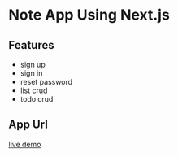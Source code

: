 # Note App Using Next.js

## Features
- sign up
- sign in
- reset password
- list crud
- todo crud

## App Url
[live demo](https://note-app-one-chi.vercel.app)